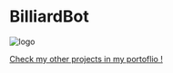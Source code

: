 # BilliardBot
![logo](https://github.com/rachad47/BilliardBot/assets/58671681/1f399b4b-c025-44f7-b02b-9339d7f3f00b)

[Check my other projects in my portoflio !]([url](https://rachad47.github.io/rwae/index.html)https://rachad47.github.io/rwae/index.html)
